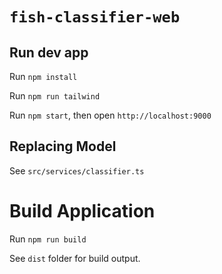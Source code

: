 # `fish-classifier-web`

## Run dev app

Run `npm install`

Run `npm run tailwind`

Run `npm start`, then open `http://localhost:9000`

## Replacing Model

See `src/services/classifier.ts`

# Build Application

Run `npm run build`

See `dist` folder for build output.
